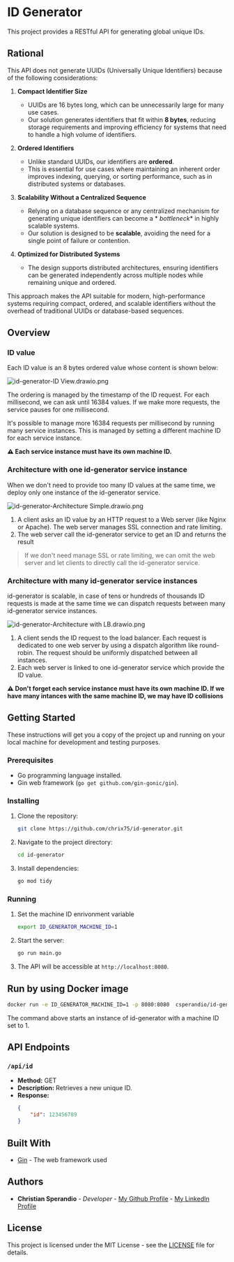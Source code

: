 # ID Generator

This project provides a RESTful API for generating global unique IDs.

## Rational

This API does not generate UUIDs (Universally Unique Identifiers) because of the following considerations:

1. **Compact Identifier Size**
    - UUIDs are 16 bytes long, which can be unnecessarily large for many use cases.
    - Our solution generates identifiers that fit within **8 bytes**, reducing storage requirements and improving
      efficiency for systems that need to handle a high volume of identifiers.

2. **Ordered Identifiers**
    - Unlike standard UUIDs, our identifiers are **ordered**.
    - This is essential for use cases where maintaining an inherent order improves indexing, querying, or sorting
      performance, such as in distributed systems or databases.

3. **Scalability Without a Centralized Sequence**
    - Relying on a database sequence or any centralized mechanism for generating unique identifiers can become a *
      *bottleneck** in highly scalable systems.
    - Our solution is designed to be **scalable**, avoiding the need for a single point of failure or contention.

4. **Optimized for Distributed Systems**
    - The design supports distributed architectures, ensuring identifiers can be generated independently across multiple
      nodes while remaining unique and ordered.

This approach makes the API suitable for modern, high-performance systems requiring compact, ordered, and scalable
identifiers without the overhead of traditional UUIDs or database-based sequences.

## Overview

### ID value

Each ID value is an 8 bytes ordered value whose content is shown below:

![id-generator-ID View.drawio.png](id-generator-ID%20View.drawio.png)

The ordering is managed by the timestamp of the ID request. For each millisecond, we can ask until 16384 values.
If we make more requests, the service pauses for one millisecond.

It's possible to manage more 16384 requests per millisecond by running many service instances. This is managed by
setting
a different machine ID for each service instance.

**⚠️ Each service instance must have its own machine ID.**

### Architecture with one id-generator service instance

When we don't need to provide too many ID values at the same time, we deploy only one instance of the id-generator
service.

![id-generator-Architecture Simple.drawio.png](id-generator-Architecture%20Simple.drawio.png)

1. A client asks an ID value by an HTTP request to a Web server (like Nginx or Apache). The web server manages SSL
   connection and rate limiting.
2. The web server call the id-generator service to get an ID and returns the result

> If we don't need manage SSL or rate limiting, we can omit the web server and let clients to directly call the
> id-generator service.

### Architecture with many id-generator service instances

id-generator is scalable, in case of tens or hundreds of thousands ID requests is made at the same time we can dispatch
requests between many id-generator service instances.

![id-generator-Architecture with LB.drawio.png](id-generator-Architecture%20with%20LB.drawio.png)

1. A client sends the ID request to the load balancer. Each request is dedicated to one web server by using a dispatch
   algorithm like round-robin. The request should be uniformly dispatched between all instances.
2. Each web server is linked to one id-generator service which provide the ID value.

**⚠️ Don't forget each service instance must have its own machine ID. If we have many intances with the same machine ID,
we may have ID collisions**

## Getting Started

These instructions will get you a copy of the project up and running on your local machine for development and testing
purposes.

### Prerequisites

* Go programming language installed.
* Gin web framework (`go get github.com/gin-gonic/gin`).

### Installing

1. Clone the repository:
   ```bash
   git clone https://github.com/chrix75/id-generator.git
   ```
2. Navigate to the project directory:
   ```bash
   cd id-generator
   ```
3. Install dependencies:
   ```bash
   go mod tidy
   ```

### Running

1. Set the machine ID enrivonment variable
    ```bash
    export ID_GENERATOR_MACHINE_ID=1
    ```
2. Start the server:
   ```bash
   go run main.go
   ```
3. The API will be accessible at `http://localhost:8080`.

## Run by using Docker image

   ```bash
   docker run -e ID_GENERATOR_MACHINE_ID=1 -p 8080:8080  csperandio/id-generator:1.1.0
   ```

The command above starts an instance of id-generator with a machine ID set to 1.

## API Endpoints

### `/api/id`

* **Method:** GET
* **Description:** Retrieves a new unique ID.
* **Response:**
    ```json
    {
        "id": 123456789
    }
    ```

## Built With

* [Gin](https://github.com/gin-gonic/gin) - The web framework used

## Authors

* **Christian Sperandio** -
  *Developer* - [My Github Profile](https://github.com/chrix75) - [My LinkedIn Profile](https://www.linkedin.com/in/christian-sperandio-25182a12)

## License

This project is licensed under the MIT License - see the [LICENSE](LICENSE) file for details.
